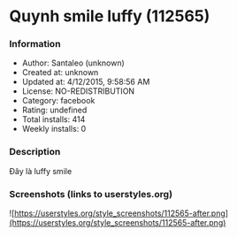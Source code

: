 # Quynh smile luffy (112565)

### Information
- Author: Santaleo (unknown)
- Created at: unknown
- Updated at: 4/12/2015, 9:58:56 AM
- License: NO-REDISTRIBUTION
- Category: facebook
- Rating: undefined
- Total installs: 414
- Weekly installs: 0


### Description
Đây là luffy smile


### Screenshots (links to userstyles.org)
![https://userstyles.org/style_screenshots/112565-after.png](https://userstyles.org/style_screenshots/112565-after.png)


